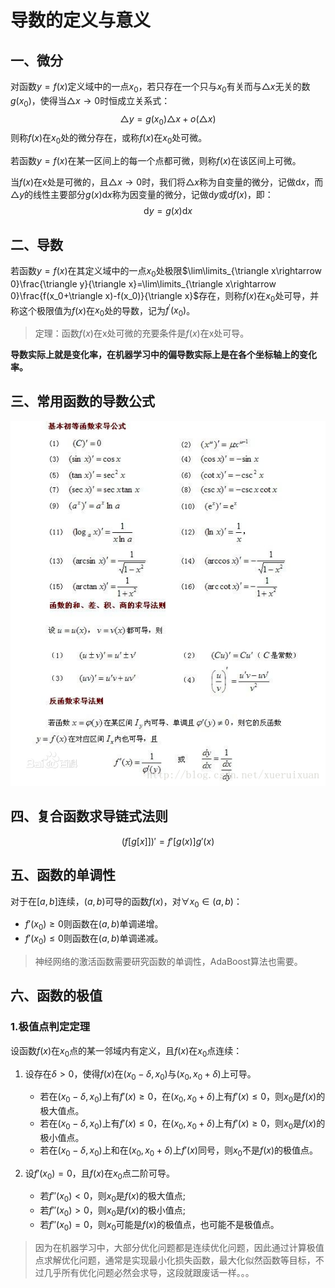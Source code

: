 # 导数的定义与意义

## 一、微分

对函数$y=f(x)$定义域中的一点$x_0$，若只存在一个只与$x_0$有关而与$\triangle x$无关的数$g(x_0)$，使得当$\triangle x\rightarrow 0$时恒成立关系式：
$$
\triangle y=g(x_0)\triangle x+o(\triangle x)
$$
则称$f(x)$在$x_0$处的微分存在，或称$f(x)$在$x_0$处可微。

若函数$y=f(x)$在某一区间上的每一个点都可微，则称$f(x)$在该区间上可微。

当$f(x)$在x处是可微的，且$\triangle x\rightarrow 0$时，我们将$\triangle x$称为自变量的微分，记做$\mathrm{d}x$，而$\triangle y$的线性主要部分$g(x)\mathrm{d}x$称为因变量的微分，记做$\mathrm{d}y$或$\mathrm{d}f(x)$，即：
$$
\mathrm{d}y=g(x)\mathrm{d}x
$$

## 二、导数

若函数$y=f(x)$在其定义域中的一点$x_0$处极限$\lim\limits_{\triangle x\rightarrow 0}\frac{\triangle y}{\triangle x}=\lim\limits_{\triangle x\rightarrow 0}\frac{f(x_0+\triangle x)-f(x_0)}{\triangle x}$存在，则称$f(x)$在$x_0$处可导，并称这个极限值为$f(x)$在$x_0$处的导数，记为$f^{'}(x_0)$。

> 定理：函数$f(x)$在x处可微的充要条件是$f(x)$在x处可导。

**导数实际上就是变化率，在机器学习中的偏导数实际上是在各个坐标轴上的变化率。**



## 三、常用函数的导数公式

![](div.jpg)



## 四、复合函数求导链式法则

$$
(f[g[x]])'=f'[g(x)]g'(x)
$$



## 五、函数的单调性

对于在$[a,b]$连续，$(a,b)$可导的函数$f(x)$，对$\forall x_0\in(a,b)$：

+ $f'(x_0)\ge0$则函数在$(a,b)$单调递增。
+ $f'(x_0)\le 0$则函数在$(a,b)$单调递减。

> 神经网络的激活函数需要研究函数的单调性，AdaBoost算法也需要。



## 六、函数的极值

### 1.极值点判定定理

设函数$f(x)$在$x_0$点的某一邻域内有定义，且$f(x)$在$x_0$点连续：

1. 设存在$\delta>0$，使得$f(x)$在$(x_0-\delta, x_0)$与$(x_0,x_0+\delta)$上可导。

   + 若在$(x_0-\delta,x_0)$上有$f'(x)\ge 0$，在$(x_0,x_0+\delta)$上有$f'(x)\le 0$，则$x_0$是$f(x)$的极大值点。
   + 若在$(x_0-\delta,x_0)$上有$f'(x)\le 0$，在$(x_0,x_0+\delta)$上有$f'(x)\ge 0$，则$x_0$是$f(x)$的极小值点。
   + 若在$(x_0-\delta,x_0)$上和在$(x_0,x_0+\delta)$上$f'(x)$同号，则$x_0$不是$f(x)$的极值点。

2. 设$f'(x_0)=0$，且$f(x)$在$x_0$点二阶可导。

   + 若$f''(x_0)<0$，则$x_0$是$f(x)$的极大值点;
   + 若$f''(x_0)>0$，则$x_0$是$f(x)$的极小值点;
   + 若$f''(x_0)=0$，则$x_0$可能是$f(x)$的极值点，也可能不是极值点。


> 因为在机器学习中，大部分优化问题都是连续优化问题，因此通过计算极值点求解优化问题，通常是实现最小化损失函数，最大化似然函数等目标，不过几乎所有优化问题必然会求导，这段就跟废话一样。。。

